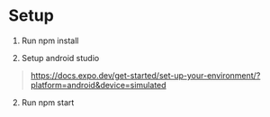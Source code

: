 # Setup

1. Run npm install

2. Setup android studio

> https://docs.expo.dev/get-started/set-up-your-environment/?platform=android&device=simulated

2. Run npm start
